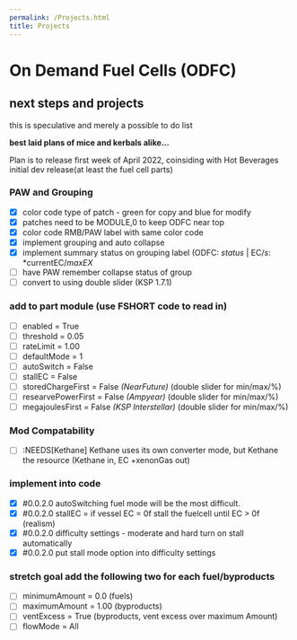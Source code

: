 ```yaml
---
permalink: /Projects.html
title: Projects
---
```


<!-- Projects.md - v 1.2.0.0
On Demand Fuel Cells (ODFC)
created: 26 Aug 19
updated: 20 Feb 2022 -->

# On Demand Fuel Cells (ODFC)

## next steps and projects

this is speculative and merely a possible to do list

__best laid plans of mice and kerbals alike...__

Plan is to release first week of April 2022, coinsiding with Hot Beverages initial dev release(at least the fuel cell parts)

### PAW and Grouping

* [x] color code type of patch - green for copy and blue for modify
* [x] patches need to be MODULE,0 to keep ODFC near top
* [x] color code RMB/PAW label with same color code
* [x] implement grouping and auto collapse
* [x] implement summary status on grouping label (ODFC: *status* | EC/*s*: *currentEC/*maxEX*
* [ ] have PAW remember collapse status of group
* [ ] convert to using double slider (KSP 1.7.1)

### add to part module (use FSHORT code to read in)

* [ ] enabled = True
* [ ] threshold = 0.05
* [ ] rateLimit = 1.00
* [ ] defaultMode = 1
* [ ] autoSwitch = False
* [ ] stallEC = False
* [ ] storedChargeFirst = False *(NearFuture)* (double slider for min/max/%)
* [ ] researvePowerFirst = False *(Ampyear)* (double slider for min/max/%)
* [ ] megajoulesFirst = False *(KSP Interstellar)* (double slider for min/max/%)

### Mod Compatability

* [ ] :NEEDS[Kethane] Kethane uses its own converter mode, but Kethane the resource (Kethane in, EC +xenonGas out)

### implement into code

* [x] #0.0.2.0 autoSwitching fuel mode will be the most difficult.
* [x] #0.0.2.0 stallEC = if vessel EC = 0f stall the fuelcell until EC > 0f (realism)
* [x] #0.0.2.0 difficulty settings - moderate and hard turn on stall automatically
* [x] #0.0.2.0 put stall mode option into difficulty settings

### stretch goal add the following two for each fuel/byproducts

* [ ] minimumAmount = 0.0 (fuels)
* [ ] maximumAmount = 1.00 (byproducts)
* [ ] ventExcess = True (byproducts, vent excess over maximum Amount)
* [ ] flowMode = All

<!-- this file CC BY-NC-ND 3.0 Unported by zer0Kerbal>